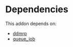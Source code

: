 # Dependencies

This addon depends on:

- [ddmrp](https://github.com/bringout/oca-technical)
- [queue_job](https://github.com/bringout/oca-technical)
